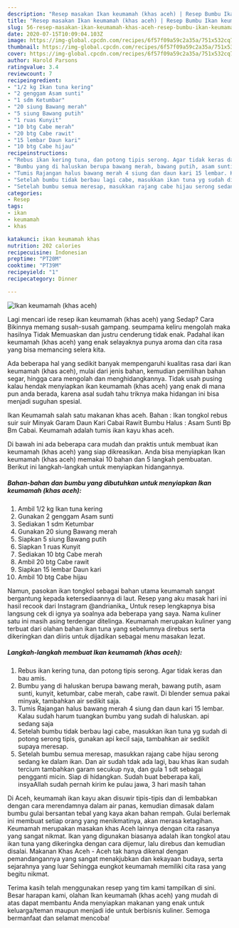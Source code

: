 ```yaml
---
description: "Resep masakan Ikan keumamah (khas aceh) | Resep Bumbu Ikan keumamah (khas aceh) Yang Sempurna"
title: "Resep masakan Ikan keumamah (khas aceh) | Resep Bumbu Ikan keumamah (khas aceh) Yang Sempurna"
slug: 56-resep-masakan-ikan-keumamah-khas-aceh-resep-bumbu-ikan-keumamah-khas-aceh-yang-sempurna
date: 2020-07-15T10:09:04.103Z
image: https://img-global.cpcdn.com/recipes/6f57f09a59c2a35a/751x532cq70/ikan-keumamah-khas-aceh-foto-resep-utama.jpg
thumbnail: https://img-global.cpcdn.com/recipes/6f57f09a59c2a35a/751x532cq70/ikan-keumamah-khas-aceh-foto-resep-utama.jpg
cover: https://img-global.cpcdn.com/recipes/6f57f09a59c2a35a/751x532cq70/ikan-keumamah-khas-aceh-foto-resep-utama.jpg
author: Harold Parsons
ratingvalue: 3.4
reviewcount: 7
recipeingredient:
- "1/2 kg Ikan tuna kering"
- "2 genggam Asam sunti"
- "1 sdm Ketumbar"
- "20 siung Bawang merah"
- "5 siung Bawang putih"
- "1 ruas Kunyit"
- "10 btg Cabe merah"
- "20 btg Cabe rawit"
- "15 lembar Daun kari"
- "10 btg Cabe hijau"
recipeinstructions:
- "Rebus ikan kering tuna, dan potong tipis serong. Agar tidak keras dan bau amis."
- "Bumbu yang di haluskan berupa bawang merah, bawang putih, asam sunti, kunyit, ketumbar, cabe merah, cabe rawit. Di blender semua pakai minyak, tambahkan air sedikit saja."
- "Tumis Rajangan halus bawang merah 4 siung dan daun kari 15 lembar. Kalau sudah harum tuangkan bumbu yang sudah di haluskan. api sedang saja"
- "Setelah bumbu tidak berbau lagi cabe, masukkan ikan tuna yg sudah di potong serong tipis, gunakan api kecil saja, tambahkan air sedikit supaya meresap."
- "Setelah bumbu semua meresap, masukkan rajang cabe hijau serong sedang ke dalam ikan. Dan air sudah tdak ada lagi, bau khas ikan sudah tercium tambahkan garam secukup nya, dan gula 1 sdt sebagai pengganti micin. Siap di hidangkan. Sudah buat beberapa kali, insyaAllah sudah pernah kirim ke pulau jawa, 3 hari masih tahan"
categories:
- Resep
tags:
- ikan
- keumamah
- khas

katakunci: ikan keumamah khas 
nutrition: 202 calories
recipecuisine: Indonesian
preptime: "PT20M"
cooktime: "PT39M"
recipeyield: "1"
recipecategory: Dinner

---
```



![Ikan keumamah (khas aceh)](https://img-global.cpcdn.com/recipes/6f57f09a59c2a35a/751x532cq70/ikan-keumamah-khas-aceh-foto-resep-utama.jpg)

Lagi mencari ide resep ikan keumamah (khas aceh) yang Sedap? Cara Bikinnya memang susah-susah gampang. seumpama keliru mengolah maka hasilnya Tidak Memuaskan dan justru cenderung tidak enak. Padahal ikan keumamah (khas aceh) yang enak selayaknya punya aroma dan cita rasa yang bisa memancing selera kita.

Ada beberapa hal yang sedikit banyak mempengaruhi kualitas rasa dari ikan keumamah (khas aceh), mulai dari jenis bahan, kemudian pemilihan bahan segar, hingga cara mengolah dan menghidangkannya. Tidak usah pusing kalau hendak menyiapkan ikan keumamah (khas aceh) yang enak di mana pun anda berada, karena asal sudah tahu triknya maka hidangan ini bisa menjadi suguhan spesial.

Ikan Keumamah salah satu makanan khas aceh. Bahan : Ikan tongkol rebus suir suir Minyak Garam Daun Kari Cabai Rawit Bumbu Halus : Asam Sunti Bp Bm Cabai. Keumamah adalah tumis ikan kayu khas aceh.


Di bawah ini ada beberapa cara mudah dan praktis untuk membuat ikan keumamah (khas aceh) yang siap dikreasikan. Anda bisa menyiapkan Ikan keumamah (khas aceh) memakai 10 bahan dan 5 langkah pembuatan. Berikut ini langkah-langkah untuk menyiapkan hidangannya.

<!--inarticleads1-->

##### Bahan-bahan dan bumbu yang dibutuhkan untuk menyiapkan Ikan keumamah (khas aceh):

1. Ambil 1/2 kg Ikan tuna kering
1. Gunakan 2 genggam Asam sunti
1. Sediakan 1 sdm Ketumbar
1. Gunakan 20 siung Bawang merah
1. Siapkan 5 siung Bawang putih
1. Siapkan 1 ruas Kunyit
1. Sediakan 10 btg Cabe merah
1. Ambil 20 btg Cabe rawit
1. Siapkan 15 lembar Daun kari
1. Ambil 10 btg Cabe hijau


Namun, pasokan ikan tongkol sebagai bahan utama keumamah sangat bergantung kepada ketersediaannya di laut. Resep yang aku masak hari ini hasil recook dari Instagram @andrianika_ Untuk resep lengkapnya bisa langsung cek di ignya ya soalnya ada beberapa yang saya. Nama kuliner satu ini masih asing terdengar ditelinga. Keumamah merupakan kuliner yang terbuat dari olahan bahan ikan tuna yang sebelumnya direbus serta dikeringkan dan diiris untuk dijadikan sebagai menu masakan lezat. 

<!--inarticleads2-->

##### Langkah-langkah membuat Ikan keumamah (khas aceh):

1. Rebus ikan kering tuna, dan potong tipis serong. Agar tidak keras dan bau amis.
1. Bumbu yang di haluskan berupa bawang merah, bawang putih, asam sunti, kunyit, ketumbar, cabe merah, cabe rawit. Di blender semua pakai minyak, tambahkan air sedikit saja.
1. Tumis Rajangan halus bawang merah 4 siung dan daun kari 15 lembar. Kalau sudah harum tuangkan bumbu yang sudah di haluskan. api sedang saja
1. Setelah bumbu tidak berbau lagi cabe, masukkan ikan tuna yg sudah di potong serong tipis, gunakan api kecil saja, tambahkan air sedikit supaya meresap.
1. Setelah bumbu semua meresap, masukkan rajang cabe hijau serong sedang ke dalam ikan. Dan air sudah tdak ada lagi, bau khas ikan sudah tercium tambahkan garam secukup nya, dan gula 1 sdt sebagai pengganti micin. Siap di hidangkan. Sudah buat beberapa kali, insyaAllah sudah pernah kirim ke pulau jawa, 3 hari masih tahan


Di Aceh, keumamah ikan kayu akan disuwir tipis-tipis dan di lembabkan dengan cara merendamnya dalam air panas, kemudian dimasak dalam bumbu gulai bersantan tebal yang kaya akan bahan rempah. Gulai berlemak ini membuat setiap orang yang menikmatinya, akan merasa ketagihan. Keumamah merupakan masakan khas Aceh lainnya dengan cita rasanya yang sangat nikmat. Ikan yang digunakan biasanya adalah ikan tongkol atau ikan tuna yang dikeringka dengan cara dijemur, lalu direbus dan kemudian disalai. Makanan Khas Aceh - Aceh tak hanya dikenal dengan pemandangannya yang sangat menakjubkan dan kekayaan budaya, serta sejarahnya yang luar Sehingga eungkot keumamah memiliki cita rasa yang begitu nikmat. 

Terima kasih telah menggunakan resep yang tim kami tampilkan di sini. Besar harapan kami, olahan Ikan keumamah (khas aceh) yang mudah di atas dapat membantu Anda menyiapkan makanan yang enak untuk keluarga/teman maupun menjadi ide untuk berbisnis kuliner. Semoga bermanfaat dan selamat mencoba!
